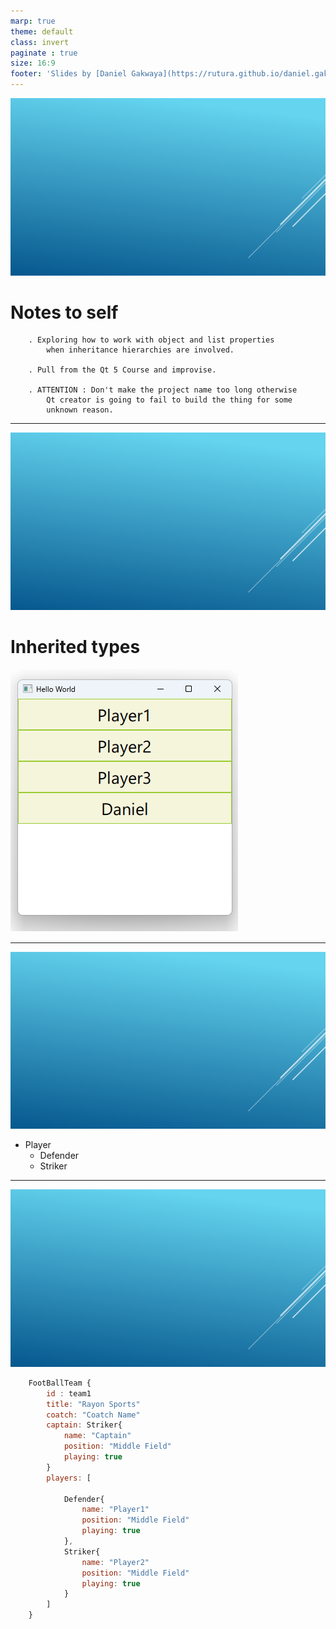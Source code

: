 ```yaml
---
marp: true
theme: default
class: invert
paginate : true
size: 16:9
footer: 'Slides by [Daniel Gakwaya](https://rutura.github.io/daniel.gakwaya/) at [LearnQtGuide](https://www.learnqt.guide/)'
---
```

![bg](images/slide_background.png)
# Notes to self
        . Exploring how to work with object and list properties
            when inheritance hierarchies are involved.

        . Pull from the Qt 5 Course and improvise.

        . ATTENTION : Don't make the project name too long otherwise
            Qt creator is going to fail to build the thing for some
            unknown reason.     
---
![bg](images/slide_background.png)
# Inherited types
![](images/1.png)

---
![bg](images/slide_background.png)
* Player
    * Defender
    * Striker

---
![bg](images/slide_background.png)
```qml
    FootBallTeam {
        id : team1
        title: "Rayon Sports"
        coatch: "Coatch Name"
        captain: Striker{
            name: "Captain"
            position: "Middle Field"
            playing: true
        }
        players: [

            Defender{
                name: "Player1"
                position: "Middle Field"
                playing: true
            },
            Striker{
                name: "Player2"
                position: "Middle Field"
                playing: true
            }
        ]
    }
```













